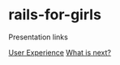 rails-for-girls
===============

Presentation links

[User Experience](https://www.icloud.com/keynote/AwBWCAESEADOcKTTZ1fDGyP1XS5FMhQaKmBOcr2o0CTQ-E2lbl4JvCjDtGjgft375AyYpP_XCjlV3N5AUBad32YrwQMCUCAQEEIJcTM7-4tk0wfRNmfcfkjqVkpzargEDz9cfjFk4vRct3#RailsGirls-UX)
[What is next?](https://www.icloud.com/keynote/AwBWCAESEPSsLiqP8vywqeX06RB2oowaKsmicu8n4Q9BIbACjC4ALdYQPjEKkOiLoxzWJ63LLvZqx64lTkNEq99hfwMCUCAQEEIPsBB0YkW2qNEexZrWFBaCrUE6d_o8-_j8JiYLBfkcc7#What_is_next?)
